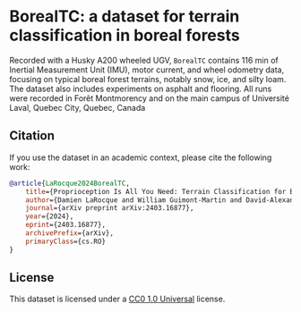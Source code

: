 # BorealTC: a dataset for terrain classification in boreal forests

Recorded with a Husky A200 wheeled UGV, `BorealTC` contains 116 min of Inertial Measurement Unit (IMU), motor current, and wheel odometry data, focusing on typical boreal forest terrains, notably snow, ice, and silty loam. The dataset also includes experiments on asphalt and flooring. All runs were recorded in Forêt Montmorency and on the main campus of Université Laval, Quebec City, Quebec, Canada

## Citation

If you use the dataset in an academic context, please cite the following work:

```bibtex
@article{LaRocque2024BorealTC,
    title={Proprioception Is All You Need: Terrain Classification for Boreal Forests},
    author={Damien LaRocque and William Guimont-Martin and David-Alexandre Duclos and Philippe Giguère and François Pomerleau},
    journal={arXiv preprint arXiv:2403.16877},
    year={2024},
    eprint={2403.16877},
    archivePrefix={arXiv},
    primaryClass={cs.RO}
}
```

## License

This dataset is licensed under a [CC0 1.0 Universal](https://creativecommons.org/publicdomain/zero/1.0) license.

